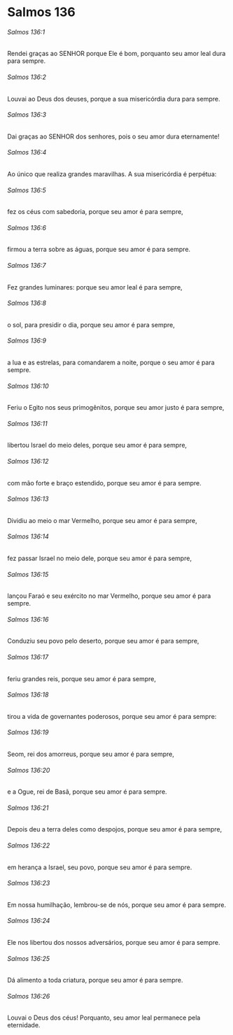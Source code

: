 # Salmos 136

###### Salmos 136:1

Rendei graças ao SENHOR porque Ele é bom, porquanto seu amor leal dura para sempre.

###### Salmos 136:2

Louvai ao Deus dos deuses, porque a sua misericórdia dura para sempre.

###### Salmos 136:3

Dai graças ao SENHOR dos senhores, pois o seu amor dura eternamente!

###### Salmos 136:4

Ao único que realiza grandes maravilhas. A sua misericórdia é perpétua:

###### Salmos 136:5

fez os céus com sabedoria, porque seu amor é para sempre,

###### Salmos 136:6

firmou a terra sobre as águas, porque seu amor é para sempre.

###### Salmos 136:7

Fez grandes luminares: porque seu amor leal é para sempre,

###### Salmos 136:8

o sol, para presidir o dia, porque seu amor é para sempre,

###### Salmos 136:9

a lua e as estrelas, para comandarem a noite, porque o seu amor é para sempre.

###### Salmos 136:10

Feriu o Egito nos seus primogênitos, porque seu amor justo é para sempre,

###### Salmos 136:11

libertou Israel do meio deles, porque seu amor é para sempre,

###### Salmos 136:12

com mão forte e braço estendido, porque seu amor é para sempre.

###### Salmos 136:13

Dividiu ao meio o mar Vermelho, porque seu amor é para sempre,

###### Salmos 136:14

fez passar Israel no meio dele, porque seu amor é para sempre,

###### Salmos 136:15

lançou Faraó e seu exército no mar Vermelho, porque seu amor é para sempre.

###### Salmos 136:16

Conduziu seu povo pelo deserto, porque seu amor é para sempre,

###### Salmos 136:17

feriu grandes reis, porque seu amor é para sempre,

###### Salmos 136:18

tirou a vida de governantes poderosos, porque seu amor é para sempre:

###### Salmos 136:19

Seom, rei dos amorreus, porque seu amor é para sempre,

###### Salmos 136:20

e a Ogue, rei de Basã, porque seu amor é para sempre.

###### Salmos 136:21

Depois deu a terra deles como despojos, porque seu amor é para sempre,

###### Salmos 136:22

em herança a Israel, seu povo, porque seu amor é para sempre.

###### Salmos 136:23

Em nossa humilhação, lembrou-se de nós, porque seu amor é para sempre.

###### Salmos 136:24

Ele nos libertou dos nossos adversários, porque seu amor é para sempre.

###### Salmos 136:25

Dá alimento a toda criatura, porque seu amor é para sempre.

###### Salmos 136:26

Louvai o Deus dos céus! Porquanto, seu amor leal permanece pela eternidade.

